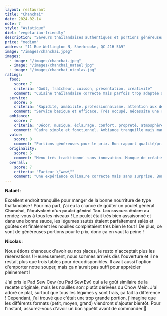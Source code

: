 ```yaml
---
layout: restaurant
title: "Chanchai"
date: 2024-02-14
note: 7
style: "Asiatique"
diet: "vegetarian-friendly"
description: "Saveurs thaïlandaises authentiques et portions généreuses dans un cadre tranquille."
price: "medium"
address: "11 Rue Wellington N, Sherbrooke, QC J1H 5A9"
image: "/images/chanchai.jpeg"
images:
  - image: "/images/chanchai.jpeg"
  - image: "/images/chanchai_natael.jpg"
  - image: "/images/chanchai_nicolas.jpg"
ratings:
  food:
    score: 7
    criteria: "Goût, fraîcheur, cuisson, présentation, créativité"
    comment: "Cuisine thaïlandaise correcte mais parfois trop adaptée au goût local. Saveurs équilibrées mais manquent de piquant."
  service:
    score: 6
    criteria: "Rapidité, amabilité, professionnalisme, attention aux détails"
    comment: "Service basique et efficace. Très occupé, nécessite une réservation. Manque de personnalité."
  ambiance:
    score: 7
    criteria: "Décor, musique, éclairage, confort, propreté, atmosphère générale"
    comment: "Cadre simple et fonctionnel. Ambiance tranquille mais manque d'authenticité thaïlandaise."
  value:
    score: 8
    comment: "Portions généreuses pour le prix. Bon rapport qualité/prix malgré la popularité."
  originality:
    score: 5
    comment: "Menu très traditionnel sans innovation. Manque de créativité dans les recettes."
  overall:
    score: 7
    criteria: "Facteur \"wow\""
    comment: "Une expérience culinaire correcte mais sans surprise. Bon pour un repas simple et copieux."
---
```


**Nataël** :

Excellent endroit tranquille pour manger de la bonne nourriture de type thaïlandaise ! Pour ma part, j'ai eu la chance de goûter un poulet général Chanchai, l'équivalent d'un poulet général Tao. Les saveurs étaient au rendez-vous à tous les niveaux ! Le poulet était très bien assaisonné et dans une bonne sauce, les légumes sautés étaient parfaitement salés et goûteux et finalement les nouilles complétaient très bien le tout ! De plus, ce sont de généreuses portions pour le prix, donc ça en vaut la peine !

**Nicolas** :

Nous étions chanceux d'avoir eu nos places, le resto n'acceptait plus les réservations ! Heureusement, nous sommes arrivés dès l'ouverture et il ne restait plus que trois tables pour deux disponibles. Il avait aussi l'option d'emporter notre souper, mais ça n'aurait pas suffi pour apprécier pleinement !

J'ai pris le Pad Sew Cew (ou Pad Sew Ew) qui a le goût similaire de la recette originale, mais les nouilles sont plutôt dérivées du Chow Mein. J'ai adoré ce plat, surtout que tous les légumes y sont frais, ça fait la différence ! Cependant, j'ai trouvé que c'était une trop grande portion, j'imagine que les différents formats (petit, moyen, grand) viendront s'ajouter bientôt. Pour l'instant, assurez-vous d'avoir un bon appétit avant de commander 🙂 